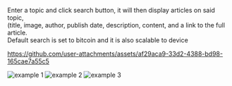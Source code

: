 Enter a topic and click search button, it will then display articles on said topic,  
(title, image, author, publish date, description, content, and a link to the full article.  
Default search is set to bitcoin and it is also scalable to device  

https://github.com/user-attachments/assets/af29aca9-33d2-4388-bd98-165cae7a55c5

  
![example 1](https://github.com/user-attachments/assets/57459df3-785e-4f53-8d01-e5521beec177)
![example 2](https://github.com/user-attachments/assets/dd6bc592-e793-4032-b3a4-54bbdd26ddfd)
![example 3](https://github.com/user-attachments/assets/1678e11b-b2fe-4318-8431-1a94f54524dc)

